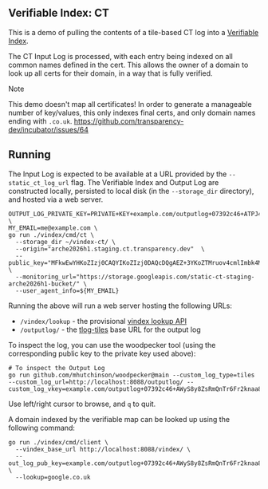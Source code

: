 ## Verifiable Index: CT

This is a demo of pulling the contents of a tile-based CT log into a [Verifiable Index](../../README.md).

[tlog-tiles]: https://c2sp.org/tlog-tiles
[Tessera]: https://github.com/transparency-dev/tessera

The CT Input Log is processed, with each entry being indexed on all common names defined in the cert. 
This allows the owner of a domain to look up all certs for their domain, in a way that is fully verified.

> [!NOTE]
> This demo doesn't map all certificates!
> In order to generate a manageable number of key/values, this only indexes
> final certs, and only domain names ending with `.co.uk`.
> https://github.com/transparency-dev/incubator/issues/64

## Running

The Input Log is expected to be available at a URL provided by the `--static_ct_log_url` flag.
The Verifiable Index and Output Log are constructed locally, persisted to local disk (in the `--storage_dir` directory), and hosted via a web server.

```shell
OUTPUT_LOG_PRIVATE_KEY=PRIVATE+KEY+example.com/outputlog+07392c46+ATPJ4crkyUbPeaRffN/4NUof3KV0pQznVIPGOQm3SDEJ \
MY_EMAIL=me@example.com \
go run ./vindex/cmd/ct \
  --storage_dir ~/vindex-ct/ \
  --origin="arche2026h1.staging.ct.transparency.dev"  \
  --public_key="MFkwEwYHKoZIzj0CAQYIKoZIzj0DAQcDQgAEZ+3YKoZTMruov4cmlImbk4MckBNzEdCyMuHlwGgJ8BUrzFLlR5U0619xDDXIXespkpBgCNVQAkhMTTXakM6KMg==" \
  --monitoring_url="https://storage.googleapis.com/static-ct-staging-arche2026h1-bucket/" \
  --user_agent_info=${MY_EMAIL}
```

Running the above will run a web server hosting the following URLs:
 - `/vindex/lookup` - the provisional [vindex lookup API](./api/api.go)
 - `/outputlog/` - the [tlog-tiles][] base URL for the output log

To inspect the log, you can use the woodpecker tool (using the corresponding public key to the private key used above):

```shell
# To inspect the Output Log
go run github.com/mhutchinson/woodpecker@main --custom_log_type=tiles --custom_log_url=http://localhost:8088/outputlog/ --custom_log_vkey=example.com/outputlog+07392c46+AWyS8y8ZsRmQnTr6Fr2knaa8+t6CPYFh5Ho3wJEr14B8
```

Use left/right cursor to browse, and `q` to quit.

A domain indexed by the verifiable map can be looked up using the following command:

```shell
go run ./vindex/cmd/client \
  --vindex_base_url http://localhost:8088/vindex/ \
  --out_log_pub_key=example.com/outputlog+07392c46+AWyS8y8ZsRmQnTr6Fr2knaa8+t6CPYFh5Ho3wJEr14B8 \
  --lookup=google.co.uk
```
